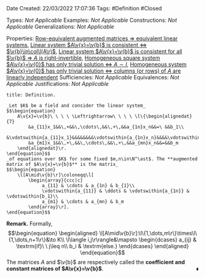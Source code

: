 <br />
<br />

Date Created: 22/03/2022 17:07:36
Tags: #Definition #Closed 

Types: _Not Applicable_
Examples: _Not Applicable_
Constructions: _Not Applicable_
Generalizations: _Not Applicable_

Properties: [Row-equivalent augmented matrices $\Rightarrow$ equivalent linear systems](Row-equivalent%20augmented%20matrices%20implies%20equivalent%20linear%20systems.md), [Linear system $A\v{x}=\v{b}$ is consistent $\Leftrightarrow$ $\v{b}\in\col\l(A\r)$](Linear%20system%20is%20consistent%20iff%20constant%20matrix%20is%20in%20column%20space%20of%20coefficient%20matrix.md), [Linear system $A\v{x}=\v{b}$ is consistent for all $\v{b}$ $\Rightarrow$ $A$ is right-invertible](Linear%20system%20is%20consistent%20for%20all%20constants%20implies%20coefficient%20matrix%20right-invertible.md), [Homogeneous square system $A\v{x}=\v{0}$ has only trivial solution $\Leftrightarrow$ $A\sim I$](Homogeneous%20square%20linear%20system%20only%20trivial%20solution%20iff%20coefficient%20matrix%20row-equivalent%20to%20identity.md), [Homogeneous system $A\v{x}=\v{0}$ has only trivial solution $\Leftrightarrow$ columns (or rows) of $A$ are linearly independent](Homogeneous%20linear%20system%20only%20trivial%20solution%20iff%20columns%20or%20rows%20of%20coefficient%20matrix%20are%20linearly%20independent.md)
Sufficiencies: _Not Applicable_
Equivalences: _Not Applicable_
Justifications: _Not Applicable_

``` ad-Definition
title: Definition.

_Let $K$ be a field and consider the linear system_
$$\begin{equation}
    A\v{x}=\v{b}\ \ \ \ \Leftrightarrow\ \ \ \ \l\{\begin{alignedat}{7}
        &a_{11}x_1&&\,+&&\,\cdots\,&&\,+\,&&a_{1n}x_n&&=\ &&b_1\\
        &\vdotswithin{a_{11}x_1}&&&&&&&&\vdotswithin{a_{1n}x_n}&&&&\vdotswithin{b_1}\\
        &a_{m1}x_1&&\,+\,&&\,\cdots\,&&\,+\,&&a_{mn}x_n&&=&&b_m
    \end{alignedat}\r.
\end{equation}$$
_of equations over $K$ for some fixed $m,n\in\N^\ast$. The **augmented matrix of $A\v{x}=\v{b}$** is the matrix_
$$\begin{equation}
    \l[A\mid\v{b}\r]\coloneqq\l[
        \begin{array}{ccc|c}
             a_{11} & \cdots & a_{1n} & b_{1}\\
             \vdotswithin{a_{11}} & \ddots & \vdotswithin{a_{1n}} & \vdotswithin{b_1}\\
             a_{m1} & \cdots & a_{mn} & b_m
        \end{array}\r].
\end{equation}$$

```

**Remark.** Formally,
$$\begin{equation}
    \begin{aligned}
        \l[A\mid\v{b}\r]:\l\{1,\dots,m\r\}\times\l\{1,\dots,n+1\r\}&\to K\\
            \l\langle i,j\r\rangle&\mapsto
                \begin{dcases}
                    a_{ij}  & \textrm{if}\ \ j\leq n\\
                    b_i & \textrm{else.}
                \end{dcases}
    \end{aligned}
\end{equation}$$
The matrices $A$ and $\v{b}$ are respectively called the **coefficient and constant matrices of $A\v{x}=\v{b}$**.<span style="float:right;">$\blacklozenge$</span>
